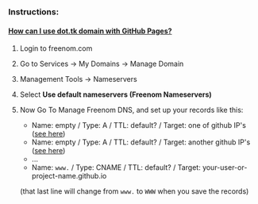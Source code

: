 ### Instructions:
#### [How can I use dot.tk domain with GitHub Pages?](https://stackoverflow.com/questions/44081863/how-can-i-use-dot-tk-domain-with-github-pages/49963795#49963795)
1. Login to freenom.com
2. Go to Services -> My Domains -> Manage Domain
3. Management Tools -> Nameservers
4. Select **Use default nameservers (Freenom Nameservers)**
5. Now Go To Manage Freenom DNS, and set up your records like this:

   - Name: empty / Type: A / TTL: default? / Target: one of github IP's ([see here]([url](https://docs.github.com/en/github/working-with-github-pages/managing-a-custom-domain-for-your-github-pages-site)))
   - Name: empty / Type: A / TTL: default? / Target: another github IP's ([see here]([url](https://docs.github.com/en/github/working-with-github-pages/managing-a-custom-domain-for-your-github-pages-site)))
   - ...
   - Name: `www.` / Type: CNAME / TTL: default? / Target: your-user-or-project-name.github.io 

   (that last line will change from `www.` to `WWW` when you save the records)
